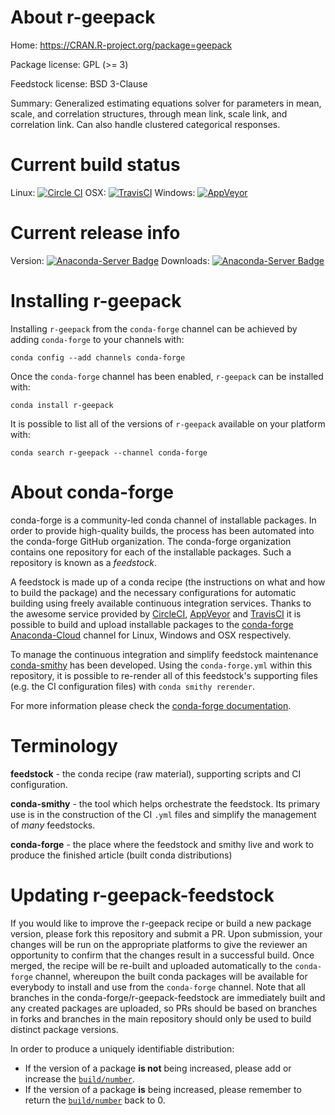 About r-geepack
===============

Home: https://CRAN.R-project.org/package=geepack

Package license: GPL (>= 3)

Feedstock license: BSD 3-Clause

Summary: Generalized estimating equations solver for parameters in mean, scale, and correlation structures, through mean link, scale link, and correlation link. Can also handle clustered categorical responses.



Current build status
====================

Linux: [![Circle CI](https://circleci.com/gh/conda-forge/r-geepack-feedstock.svg?style=shield)](https://circleci.com/gh/conda-forge/r-geepack-feedstock)
OSX: [![TravisCI](https://travis-ci.org/conda-forge/r-geepack-feedstock.svg?branch=master)](https://travis-ci.org/conda-forge/r-geepack-feedstock)
Windows: [![AppVeyor](https://ci.appveyor.com/api/projects/status/github/conda-forge/r-geepack-feedstock?svg=True)](https://ci.appveyor.com/project/conda-forge/r-geepack-feedstock/branch/master)

Current release info
====================
Version: [![Anaconda-Server Badge](https://anaconda.org/conda-forge/r-geepack/badges/version.svg)](https://anaconda.org/conda-forge/r-geepack)
Downloads: [![Anaconda-Server Badge](https://anaconda.org/conda-forge/r-geepack/badges/downloads.svg)](https://anaconda.org/conda-forge/r-geepack)

Installing r-geepack
====================

Installing `r-geepack` from the `conda-forge` channel can be achieved by adding `conda-forge` to your channels with:

```
conda config --add channels conda-forge
```

Once the `conda-forge` channel has been enabled, `r-geepack` can be installed with:

```
conda install r-geepack
```

It is possible to list all of the versions of `r-geepack` available on your platform with:

```
conda search r-geepack --channel conda-forge
```


About conda-forge
=================

conda-forge is a community-led conda channel of installable packages.
In order to provide high-quality builds, the process has been automated into the
conda-forge GitHub organization. The conda-forge organization contains one repository
for each of the installable packages. Such a repository is known as a *feedstock*.

A feedstock is made up of a conda recipe (the instructions on what and how to build
the package) and the necessary configurations for automatic building using freely
available continuous integration services. Thanks to the awesome service provided by
[CircleCI](https://circleci.com/), [AppVeyor](http://www.appveyor.com/)
and [TravisCI](https://travis-ci.org/) it is possible to build and upload installable
packages to the [conda-forge](https://anaconda.org/conda-forge)
[Anaconda-Cloud](http://docs.anaconda.org/) channel for Linux, Windows and OSX respectively.

To manage the continuous integration and simplify feedstock maintenance
[conda-smithy](http://github.com/conda-forge/conda-smithy) has been developed.
Using the ``conda-forge.yml`` within this repository, it is possible to re-render all of
this feedstock's supporting files (e.g. the CI configuration files) with ``conda smithy rerender``.

For more information please check the [conda-forge documentation](https://conda-forge.org/docs/).

Terminology
===========

**feedstock** - the conda recipe (raw material), supporting scripts and CI configuration.

**conda-smithy** - the tool which helps orchestrate the feedstock.
                   Its primary use is in the construction of the CI ``.yml`` files
                   and simplify the management of *many* feedstocks.

**conda-forge** - the place where the feedstock and smithy live and work to
                  produce the finished article (built conda distributions)


Updating r-geepack-feedstock
============================

If you would like to improve the r-geepack recipe or build a new
package version, please fork this repository and submit a PR. Upon submission,
your changes will be run on the appropriate platforms to give the reviewer an
opportunity to confirm that the changes result in a successful build. Once
merged, the recipe will be re-built and uploaded automatically to the
`conda-forge` channel, whereupon the built conda packages will be available for
everybody to install and use from the `conda-forge` channel.
Note that all branches in the conda-forge/r-geepack-feedstock are
immediately built and any created packages are uploaded, so PRs should be based
on branches in forks and branches in the main repository should only be used to
build distinct package versions.

In order to produce a uniquely identifiable distribution:
 * If the version of a package **is not** being increased, please add or increase
   the [``build/number``](http://conda.pydata.org/docs/building/meta-yaml.html#build-number-and-string).
 * If the version of a package **is** being increased, please remember to return
   the [``build/number``](http://conda.pydata.org/docs/building/meta-yaml.html#build-number-and-string)
   back to 0.